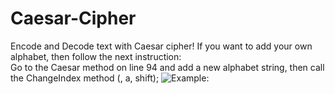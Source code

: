 # Caesar-Cipher
Encode and Decode text with Caesar cipher!
If you want to add your own alphabet, then follow the next instruction: <br/>
Go to the Caesar method on line 94 and add a new alphabet string, then call the ChangeIndex method (<your alphabet string>, a, shift);
![Example:](https://i.ibb.co/Xzp0CTG/example.jpg)
